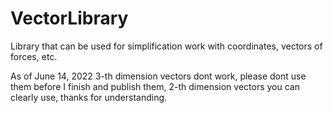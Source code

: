 # VectorLibrary
Library that can be used for simplification work with coordinates, vectors of forces, etc.

As of June 14, 2022 3-th dimension vectors dont work, please dont use them before I finish and publish them, 2-th dimension vectors you can clearly use, thanks for understanding.
